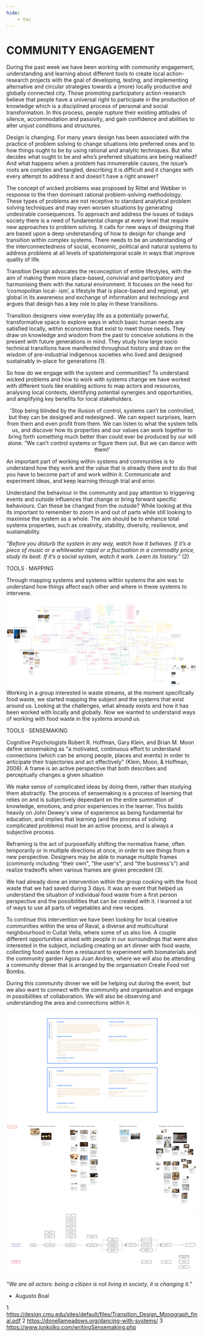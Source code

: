 ```yaml
---
hide:
    - toc
---
```


# **COMMUNITY ENGAGEMENT**

During the past week we have been working with community engagement, understanding and learning about different tools to create local action-research projects with the goal of developing, testing, and implementing alternative and circular strategies towards a (more) locally productive and globally connected city. Those promoting participatory action-research believe that people have a universal right to participate in the production of knowledge which is a disciplined process of personal and social transformation. In this process, people rupture their existing attitudes of silence, accommodation and passivity, and gain confidence and abilities to alter unjust conditions and structures.

Design is changing. For many years design has been associated with the practice of problem solving to change situations into preferred ones and to how things ought to be by using rational and analytic techniques. But  who decides what ought to be and who’s preferred situations are being realised? And what happens when a problem has innumerable causes, the issue’s roots are complex and tangled, describing it is difficult and it changes with every attempt to address it and doesn’t have a right answer? 

The concept of wicked problems was proposed by Rittel and Webber in response to the then dominant rational problem-solving methodology. These types of problems are not receptive to standard analytical problem solving techniques and may even worsen situations by generating undesirable consequences. To approach and address the issues of todays society there is a need of fundamental change at every level that require new approaches to problem solving. It calls for new ways of designing that are based upon a deep understanding of how to design for change and transition within complex systems. There needs to be an understanding of the interconnectedness of social, economic, political and natural systems to address problems at all levels of spatiotemporal scale in ways that improve quality of life. 

Transition Design advocates the reconception of entire lifestyles, with the aim of making them more place-based, convivial and participatory and harmonising them with the natural environment. It focuses on the need for ‘cosmopolitan local- ism’, a lifestyle that is place-based and regional, yet global in its awareness and exchange of information and technology and argues that design has a key role to play in these transitions.

Transition designers view everyday life as a potentially powerful, transformative space to explore ways in which basic human needs are satisfied locally, within economies that exist to meet those needs. They draw on knowledge and wisdom from the past to conceive solutions in the present with future generations in mind. They study how large socio technical transitions have manifested throughout history and draw on the wisdom of pre-industrial indigenous societies who lived and designed sustainably in-place for generations (1).

So how do we engage with the system and communities? To understand wicked problems and how to work with systems change we have worked with different tools like enabling actions to map actors and resources, analysing local contexts, identifying potential synergies and opportunities, and amplifying key benefits for local stakeholders.

<p align="center">
'Stop being blinded by the illusion of control, systems can’t be controlled, but they can be designed and redesigned.. We can expect surprises, learn from them and even profit from them. We can listen to what the system tells us, and discover how its properties and our values can work together to bring forth something much better than could ever be produced by our will alone. “We can’t control systems or figure them out. But we can dance with them!'  
</p>

An important part of working within systems and communities is to understand how they work and the value that is already there and to do that you have to become part of and work within it. Communicate and experiment ideas, and keep learning through trial and error.

Understand the behaviour in the community and pay attention to triggering events and outside influences that change or bring forward specific behaviours. Can these be changed from the outside? While looking at this its important to remember to zoom in and out of parts while still looking to maximise the system as a whole. The aim should be to enhance total systems properties, such as creativity, stability, diversity, resilience, and sustainability.

*“Before you disturb the system in any way, watch how it behaves. If it’s a piece of music or a whitewater rapid or a fluctuation in a commodity price, study its beat. If it’s a social system, watch it work. Learn its history.”* (2)

TOOLS · MAPPING

Through mapping systems and systems within systems the aim was to understand how things affect each other and where in these systems to intervene. 
![](../images/CommunityEngagement/map.png)
Working in a group interested in waste streams, at the moment specifically food waste, we started mapping the subject and the systems that exist around us. Looking at the challenges, what already exists and how it has been worked with locally and globally. Now we wanted to understand ways of working with food waste in the systems around us. 

TOOLS · SENSEMAKING

Cognitive Psychologists Robert R. Hoffman, Gary Klein, and Brian M. Moon define sensemaking as "a motivated, continuous effort to understand connections (which can be among people, places and events) in order to anticipate their trajectories and act effectively" (Klein, Moon, & Hoffman, 2006).
A frame is an active perspective that both describes and perceptually changes a given situation

We make sense of complicated ideas by doing them, rather than studying them abstractly. The process of sensemaking is a process of learning that relies on and is subjectively dependant on the entire summation of knowledge, emotions, and prior experiences in the learner. This builds heavily on John Dewey's view of experience as being fundamental for education, and implies that learning (and the process of solving complicated problems) must be an active process, and is always a subjective process. 

Reframing is the act of purposefully shifting the normative frame, often temporarily or in multiple directions at once, in order to see things from a new perspective. Designers may be able to manage multiple frames (commonly including "their own", "the user's", and "the business's") and realize tradeoffs when various frames are given precedent (3). 

We had already done an intervention within the group cooking with the food waste that we had saved during 3 days. It was an event that helped us understand the situation of individual food waste from a first person perspective and the possibilities that can be created with it. I learned a lot of ways to use all parts of vegetables and new recipes. 

To continue this intervention we have been looking for local creative communities within the area of Raval, a diverse and multicultural neighbourhood in Cuitat Vella, where some of us also live. A couple different opportunities arised with people in our surroundings that were also interested in the subject, including creating an art dinner with food waste, collecting food waste from a restaurant to experiment with biomaterials and the community garden Agora Juan Andres, where we will also be attending a community dinner that is arranged by the organisation Create Food not Bombs.  

During this community dinner we will be helping out during the event, but we also want to connect with the community and organisation and engage in possibilities of collaboration. We will also be observing and understanding the area and connections within it. 

![](../images/CommunityEngagement/mapce1.jpg)
![](../images/CommunityEngagement/ideas.png)
![](../images/CommunityEngagement/supplychain.png)

*”We are all actors: being a citizen is not living in society, it is changing it.”* 
- Augusto Boal

1 https://design.cmu.edu/sites/default/files/Transition_Design_Monograph_final.pdf 
2 https://donellameadows.org/dancing-with-systems/ 
3 https://www.jonkolko.com/writingSensemaking.php  

